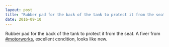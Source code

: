 ```yaml
---
layout: post
title: "Rubber pad for the back of the tank to protect it from the seat. A fiver from #motorworks, excellent..."
date: 2016-09-10 
---
```

Rubber pad for the back of the tank to protect it from the seat. A fiver from <a rel="nofollow" class="ot-hashtag" href="https://plus.google.com/s/%23motorworks">#motorworks</a>, excellent condition, looks like new.﻿